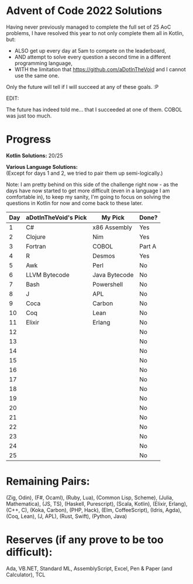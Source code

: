 # Advent of Code 2022 Solutions

Having never previously managed to complete the full set of 25 AoC problems, I have resolved this year to not only complete them all in Kotlin, but:

- ALSO get up every day at 5am to compete on the leaderboard,
- AND attempt to solve every question a second time in a different programming language,
- WITH the limitation that https://github.com/aDotInTheVoid and I cannot use the same one.

Only the future will tell if I will succeed at any of these goals. :P

EDIT:

The future has indeed told me... that I succeeded at one of them. COBOL was just too much.

# Progress

**Kotlin Solutions:**
20/25

**Various Language Solutions:**  
(Except for days 1 and 2, we tried to pair them up semi-logically.)

Note: I am pretty behind on this side of the challenge right now - as the days have now started to get more difficult (even in a language I am comfortable in), to keep my sanity, I'm going to focus on solving the questions in Kotlin for now and come back to these later.

| Day | aDotInTheVoid's Pick | My Pick       | Done?  |
| --- | -------------------- | ------------- | ------ |
| 1   | C#                   | x86 Assembly  | Yes    |
| 2   | Clojure              | Nim           | Yes    |
| 3   | Fortran              | COBOL         | Part A |
| 4   | R                    | Desmos        | Yes    |
| 5   | Awk                  | Perl          | No     |
| 6   | LLVM Bytecode        | Java Bytecode | No     |
| 7   | Bash                 | Powershell    | No     |
| 8   | J                    | APL           | No     |
| 9   | Coca                 | Carbon        | No     |
| 10  | Coq                  | Lean          | No     |
| 11  | Elixir               | Erlang        | No     |
| 12  |                      |               | No     |
| 13  |                      |               | No     |
| 14  |                      |               | No     |
| 15  |                      |               | No     |
| 16  |                      |               | No     |
| 17  |                      |               | No     |
| 18  |                      |               | No     |
| 19  |                      |               | No     |
| 20  |                      |               | No     |
| 21  |                      |               | No     |
| 22  |                      |               | No     |
| 23  |                      |               | No     |
| 24  |                      |               | No     |
| 25  |                      |               | No     |

# Remaining Pairs:

(Zig, Odin), (F#, Ocaml), (Ruby, Lua), (Common Lisp, Scheme), (Julia, Mathematica), (JS, TS), (Haskell, Purescript), (Scala, Kotlin), (Elixir, Erlang), (C++, C), (Koka, Carbon), (PHP, Hack), (Elm, CoffeeScript), (Idris, Agda), (Coq, Lean), (J, APL), (Rust, Swift), (Python, Java)

# Reserves (if any prove to be too difficult):

Ada, VB.NET, Standard ML, AssemblyScript, Excel, Pen & Paper (and Calculator), TCL
